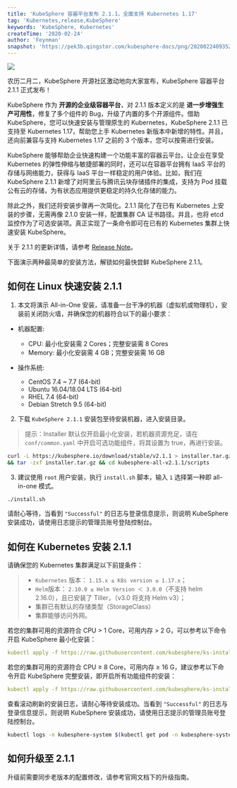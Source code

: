 ```yaml
---
title: 'KubeSphere 容器平台发布 2.1.1，全面支持 Kubernetes 1.17'
tag: 'Kubernetes,release,KubeSphere'
keywords: 'KubeSphere, Kubernetes'
createTime: '2020-02-24'
author: 'Feynman'
snapshot: 'https://pek3b.qingstor.com/kubesphere-docs/png/20200224093525.png'
---
```


![](https://pek3b.qingstor.com/kubesphere-docs/png/20200224093525.png)

农历二月二，KubeSphere 开源社区激动地向大家宣布，KubeSphere 容器平台 2.1.1 正式发布！

KubeSphere 作为 **开源的企业级容器平台**，对 2.1.1 版本定义的是 **进一步增强生产可用性**，修复了多个组件的 Bug，升级了内置的多个开源组件。借助 KubeSphere，您可以快速安装与管理原生的 Kubernetes，KubeSphere 2.1.1 已支持至 Kubernetes 1.17，帮助您上手 Kubernetes 新版本中新增的特性。并且，还向前兼容与支持 Kubernetes 1.17 之前的 3 个版本，您可以按需进行安装。

KubeSphere 能够帮助企业快速构建一个功能丰富的容器云平台。让企业在享受 Kubernetes 的弹性伸缩与敏捷部署的同时，还可以在容器平台拥有 IaaS 平台的存储与网络能力，获得与 IaaS 平台一样稳定的用户体验。比如，我们在 KubeSphere 2.1.1 新增了对阿里云与腾讯云块存储插件的集成，支持为 Pod 挂载公有云的存储，为有状态应用提供更稳定的持久化存储的能力。

除此之外，我们还将安装步骤再一次简化。2.1.1 简化了在已有 Kubernetes 上安装的步骤，无需再像 2.1.0 安装一样，配置集群 CA 证书路径。并且，也将 etcd 监控作为了可选安装项。真正实现了一条命令即可在已有的 Kubernetes 集群上快速安装 KubeSphere。

关于 2.1.1 的更新详情，请参考 [Release Note](https://kubesphere.com.cn/docs/v2.1/zh-CN/release/release-v211/)。

下面演示两种最简单的安装方法，解锁如何最快尝鲜 KubeSphere 2.1.1。

## 如何在 Linux 快速安装 2.1.1

1. 本文将演示 All-in-One 安装，请准备一台干净的机器（虚拟机或物理机），安装前关闭防火墙，并确保您的机器符合以下的最小要求：

- 机器配置:

    - CPU: 最小化安装需 2 Cores；完整安装需 8 Cores
    - Memory: 最小化安装需 4 GB；完整安装需 16 GB

- 操作系统:

    - CentOS 7.4 ~ 7.7 (64-bit)
    - Ubuntu 16.04/18.04 LTS (64-bit)
    - RHEL 7.4 (64-bit)
    - Debian Stretch 9.5 (64-bit)

2. 下载 `KubeSphere 2.1.1` 安装包至待安装机器，进入安装目录。

> 提示：Installer 默认仅开启最小化安装，若机器资源充足，请在 `conf/common.yaml` 中开启可选功能组件，将其设置为 true，再进行安装。

```bash
curl -L https://kubesphere.io/download/stable/v2.1.1 > installer.tar.gz \
&& tar -zxf installer.tar.gz && cd kubesphere-all-v2.1.1/scripts
```

3. 建议使用 `root` 用户安装，执行 `install.sh` 脚本，输入 `1` 选择第一种即 all-in-one 模式。

```bash
./install.sh
```

请耐心等待，当看到 `"Successful"` 的日志与登录信息提示，则说明 KubeSphere 安装成功，请使用日志提示的管理员账号登陆控制台。


## 如何在 Kubernetes 安装 2.1.1

请确保您的 Kubernetes 集群满足以下前提条件：

> - `Kubernetes` 版本： `1.15.x ≤ K8s version ≤ 1.17.x`；
> - `Helm`版本： `2.10.0 ≤ Helm Version ＜ 3.0.0`（不支持 helm 2.16.0），且已安装了 Tiller，（v3.0 将支持 Helm v3）；
> - 集群已有默认的存储类型（StorageClass）
> - 集群能够访问外网。

若您的集群可用的资源符合 CPU > 1 Core，可用内存 > 2 G，可以参考以下命令开启 KubeSphere 最小化安装：

```yaml
kubectl apply -f https://raw.githubusercontent.com/kubesphere/ks-installer/master/kubesphere-minimal.yaml
```

若您的集群可用的资源符合 CPU ≥ 8 Core，可用内存 ≥ 16 G，建议参考以下命令开启 KubeSphere 完整安装，即开启所有功能组件的安装：

```yaml
kubectl apply -f https://raw.githubusercontent.com/kubesphere/ks-installer/master/kubesphere-complete-setup.yaml
```

查看滚动刷新的安装日志，请耐心等待安装成功。当看到 `"Successful"` 的日志与登录信息提示，则说明 KubeSphere 安装成功，请使用日志提示的管理员账号登陆控制台。

```bash
kubectl logs -n kubesphere-system $(kubectl get pod -n kubesphere-system -l app=ks-install -o jsonpath='{.items[0].metadata.name}') -f
```

## 如何升级至 2.1.1

升级前需要同步老版本的配置修改，请参考官网文档下的升级指南。
